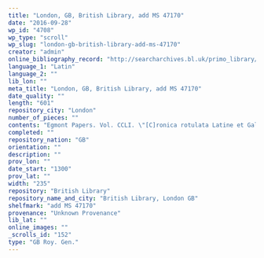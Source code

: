 ```yaml
---
title: "London, GB, British Library, add MS 47170"
date: "2016-09-28"
wp_id: "4708"
wp_type: "scroll"
wp_slug: "london-gb-british-library-add-ms-47170"
creator: "admin"
online_bibliography_record: "http://searcharchives.bl.uk/primo_library/libweb/action/display.do?tabs=detailsTab&ct=display&fn=search&doc=IAMS040-002103375&indx=2&recIds=IAMS040-002103375&recIdxs=1&elementId=1&renderMode=poppedOut&displayMode=full&frbrVersion=&dscnt=0&frbg=&scp.scps=scope%3A%28BL%29&tab=local&dstmp=1393300233688&srt=rank&mode=Basic&dum=true&vl(freeText0)=add+MS+47170&vid=IAMS_VU2"
language_1: "Latin"
language_2: ""
lib_lon: ""
meta_title: "London, GB, British Library, add MS 47170"
date_quality: ""
length: "601"
repository_city: "London"
number_of_pieces: ""
contents: "Egmont Papers. Vol. CCLI. \"[C]ronica rotulata Latine et Gallice conscripta cum regibus Anglie ex utraque parte depicta fratris Walteri de Witteliseye monachi mon[a]sterii de Burgo Sancti Petri. Anime cuius propicietur Deus. Amen\""
completed: ""
repository_nation: "GB"
orientation: ""
description: ""
prov_lon: ""
date_start: "1300"
prov_lat: ""
width: "235"
repository: "British Library"
repository_name_and_city: "British Library, London GB"
shelfmark: "add MS 47170"
provenance: "Unknown Provenance"
lib_lat: ""
online_images: ""
_scrolls_id: "152"
type: "GB Roy. Gen."
---
```



